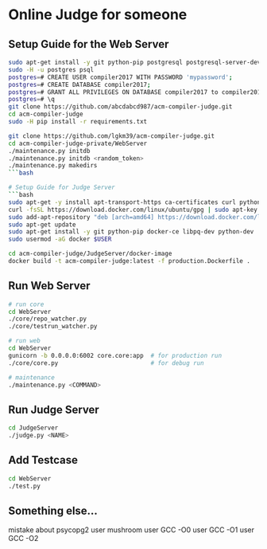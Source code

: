 # Online Judge for someone

## Setup Guide for the Web Server

```bash
sudo apt-get install -y git python-pip postgresql postgresql-server-dev-9.3 libpq-dev python-dev python-setuptools gunicorn tmux
sudo -H -u postgres psql
postgres=# CREATE USER compiler2017 WITH PASSWORD 'mypassword';
postgres=# CREATE DATABASE compiler2017;
postgres=# GRANT ALL PRIVILEGES ON DATABASE compiler2017 to compiler2017;
postgres=# \q
git clone https://github.com/abcdabcd987/acm-compiler-judge.git
cd acm-compiler-judge
sudo -H pip install -r requirements.txt

git clone https://github.com/lgkm39/acm-compiler-judge.git
cd acm-compiler-judge-private/WebServer
./maintenance.py initdb
./maintenance.py initdb <random_token>
./maintenance.py makedirs
```bash

# Setup Guide for Judge Server
```bash
sudo apt-get -y install apt-transport-https ca-certificates curl python-dev python-setuptools software-properties-common tmux
curl -fsSL https://download.docker.com/linux/ubuntu/gpg | sudo apt-key add -
sudo add-apt-repository "deb [arch=amd64] https://download.docker.com/linux/ubuntu $(lsb_release -cs) stable"
sudo apt-get update
sudo apt-get install -y git python-pip docker-ce libpq-dev python-dev
sudo usermod -aG docker $USER

cd acm-compiler-judge/JudgeServer/docker-image
docker build -t acm-compiler-judge:latest -f production.Dockerfile .
```

## Run Web Server

```bash
# run core
cd WebServer
./core/repo_watcher.py
./core/testrun_watcher.py

# run web
cd WebServer
gunicorn -b 0.0.0.0:6002 core.core:app  # for production run
./core/core.py                          # for debug run

# maintenance
./maintenance.py <COMMAND>
```

## Run Judge Server

```bash
cd JudgeServer
./judge.py <NAME>
```

## Add Testcase
```bash
cd WebServer
./test.py
```

## Something else...
mistake about psycopg2
user mushroom
user GCC -O0
user GCC -O1
user GCC -O2
